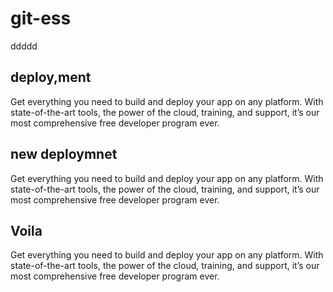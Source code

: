 # git-ess
ddddd
## deploy,ment 
Get everything you need to build and deploy your app on any platform. With state-of-the-art tools, the power of the cloud, training, and support, it’s our most comprehensive free developer program ever.

## new deploymnet
Get everything you need to build and deploy your app on any platform. With state-of-the-art tools, the power of the cloud, training, and support, it’s our most comprehensive free developer program ever.


## Voila
Get everything you need to build and deploy your app on any platform. With state-of-the-art tools, the power of the cloud, training, and support, it’s our most comprehensive free developer program ever.
